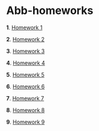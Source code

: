 # Abb-homeworks

**1**.  [Homework 1 ](/Homework1)

**2**.  [Homework 2 ](/Homework2)

**3**.  [Homework 3 ](/Homework3)

**4**.  [Homework 4 ](/Homework4)

**5**.  [Homework 5 ](/Homework5)

**6**.  [Homework 6 ](/Homework6)

**7**.  [Homework 7 ](/Homework7)

**8**.  [Homework 8 ](/Homework8)

**9**.  [Homework 9 ](/Homework9)
